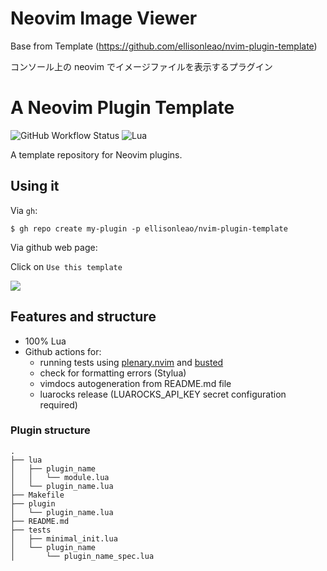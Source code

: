 # Neovim Image Viewer
Base from Template (https://github.com/ellisonleao/nvim-plugin-template)

コンソール上の neovim でイメージファイルを表示するプラグイン


# A Neovim Plugin Template

![GitHub Workflow Status](https://img.shields.io/github/actions/workflow/status/ellisonleao/nvim-plugin-template/lint-test.yml?branch=main&style=for-the-badge)
![Lua](https://img.shields.io/badge/Made%20with%20Lua-blueviolet.svg?style=for-the-badge&logo=lua)

A template repository for Neovim plugins.

## Using it

Via `gh`:

```
$ gh repo create my-plugin -p ellisonleao/nvim-plugin-template
```

Via github web page:

Click on `Use this template`

![](https://docs.github.com/assets/cb-36544/images/help/repository/use-this-template-button.png)

## Features and structure

- 100% Lua
- Github actions for:
  - running tests using [plenary.nvim](https://github.com/nvim-lua/plenary.nvim) and [busted](https://olivinelabs.com/busted/)
  - check for formatting errors (Stylua)
  - vimdocs autogeneration from README.md file
  - luarocks release (LUAROCKS_API_KEY secret configuration required)

### Plugin structure

```
.
├── lua
│   ├── plugin_name
│   │   └── module.lua
│   └── plugin_name.lua
├── Makefile
├── plugin
│   └── plugin_name.lua
├── README.md
├── tests
│   ├── minimal_init.lua
│   └── plugin_name
│       └── plugin_name_spec.lua
```



